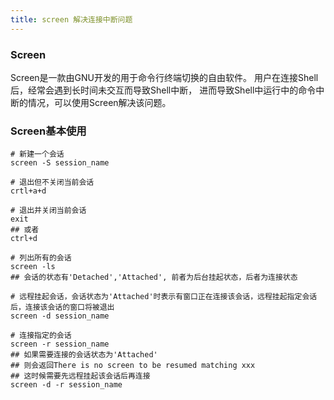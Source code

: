 ```yaml
---
title: screen 解决连接中断问题
---
```


### Screen

Screen是一款由GNU开发的用于命令行终端切换的自由软件。
用户在连接Shell后，经常会遇到长时间未交互而导致Shell中断，
进而导致Shell中运行中的命令中断的情况，可以使用Screen解决该问题。

### Screen基本使用

```shell:no-line-numbers
# 新建一个会话
screen -S session_name

# 退出但不关闭当前会话
crtl+a+d

# 退出并关闭当前会话
exit
## 或者
ctrl+d

# 列出所有的会话
screen -ls
## 会话的状态有'Detached','Attached', 前者为后台挂起状态，后者为连接状态

# 远程挂起会话，会话状态为'Attached'时表示有窗口正在连接该会话，远程挂起指定会话后，连接该会话的窗口将被退出
screen -d session_name

# 连接指定的会话
screen -r session_name
## 如果需要连接的会话状态为'Attached'
## 则会返回There is no screen to be resumed matching xxx
## 这时候需要先远程挂起该会话后再连接
screen -d -r session_name

```
